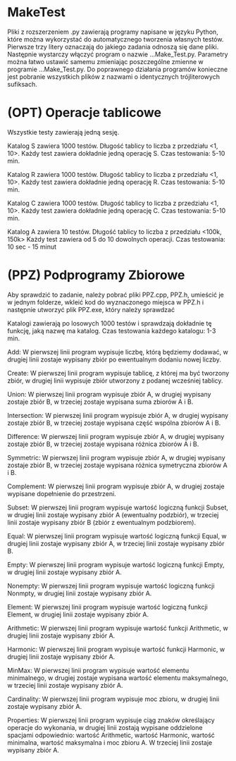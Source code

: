# MakeTest
Pliki z rozszerzeniem .py zawierają programy napisane w języku Python, które można wykorzystać do automatycznego tworzenia własnych testów. Pierwsze trzy litery oznaczają do jakiego zadania odnoszą się dane pliki. Następnie wystarczy włączyć program o nazwie ...Make_Test.py. Parametry można łatwo ustawić samemu zmieniając poszczególne zmienne w programie ...Make_Test.py. Do poprawnego działania programów konieczne jest pobranie wszystkich plików z nazwami o identycznych trójliterowych sufiksach. 

# (OPT) Operacje tablicowe
Wszystkie testy zawierają jedną sesję.

Katalog S zawiera 1000 testów. Długość tablicy to liczba z przedziału <1, 10>. Każdy test zawiera dokładnie jedną operację S.
Czas testowania: 5-10 min.

Katalog R zawiera 1000 testów. Długość tablicy to liczba z przedziału <1, 10>. Każdy test zawiera dokładnie jedną operację R.
Czas testowania: 5-10 min.

Katalog C zawiera 1000 testów. Długość tablicy to liczba z przedziału <1, 10>. Każdy test zawiera dokładnie jedną operację C.
Czas testowania: 5-10 min.

Katalog A zawiera 10 testów. Długość tablicy to liczba z przedziału <100k, 150k> Każdy test zawiera od 5 do 10 dowolnych operacji. Czas testowania: 10 sec - 15 minut

# (PPZ) Podprogramy Zbiorowe
Aby sprawdzić to zadanie, należy pobrać pliki PPZ.cpp, PPZ.h, umieścić je w jednym folderze, wkleić kod do wyznaczonego miejsca w PPZ.h i następnie utworzyć plik PPZ.exe, który należy sprawdzać

Katalogi zawierają po losowych 1000 testów i sprawdzają dokładnie tę funkcję, jaką nazwę ma katalog.
Czas testowania każdego katalogu: 1-3 min.

Add: W pierwszej linii program wypisuje liczbę, którą będziemy dodawać, w drugiej linii zostaje wypisany zbiór po ewentualnym dodaniu nowej liczby.

Create: W pierwszej linii program wypisuje tablicę, z której ma być tworzony zbiór, w drugiej linii wypisuje zbiór utworzony z podanej wcześniej tablicy.

Union: W pierwszej linii program wypisuje zbiór A, w drugiej wypisany zostaje zbiór B, w trzeciej zostaje wypisana suma zbiorów A i B.

Intersection: W pierwszej linii program wypisuje zbiór A, w drugiej wypisany zostaje zbiór B, w trzeciej zostaje wypisana część wspólna zbiorów A i B.

Difference: W pierwszej linii program wypisuje zbiór A, w drugiej wypisany zostaje zbiór B, w trzeciej zostaje wypisana różnica zbiorów A i B.

Symmetric: W pierwszej linii program wypisuje zbiór A, w drugiej wypisany zostaje zbiór B, w trzeciej zostaje wypisana różnica symetryczna zbiorów A i B.

Complement: W pierwszej linii program wypisuje zbiór A, w drugiej zostaje wypisane dopełnienie do przestrzeni.

Subset: W pierwszej linii program wypisuje wartość logiczną funkcji Subset, w drugiej linii zostaje wypisany zbiór A (ewentualny podzbiór), w trzeciej linii zostaje wypisany zbiór B (zbiór z ewentualnym podzbiorem).

Equal: W pierwszej linii program wypisuje wartość logiczną funkcji Equal, w drugiej linii zostaje wypisany zbiór A, w trzeciej linii zostaje wypisany zbiór B.

Empty: W pierwszej linii program wypisuje wartość logiczną funkcji Empty, w drugiej linii zostaje wypisany zbiór A.

Nonempty: W pierwszej linii program wypisuje wartość logiczną funkcji Nonmpty, w drugiej linii zostaje wypisany zbiór A.

Element:  W pierwszej linii program wypisuje wartość logiczną funkcji Element, w drugiej linii zostaje wypisany zbiór A.

Arithmetic: W pierwszej linii program wypisuje wartość funkcji Arithmetic, w drugiej linii zostaje wypisany zbiór A.

Harmonic: W pierwszej linii program wypisuje wartość funkcji Harmonic, w drugiej linii zostaje wypisany zbiór A.

MinMax: W pierwszej linii program wypisuje wartość elementu minimalnego, w drugiej zostaje wypisana wartość elementu maksymalnego, w trzeciej linii zostaje wypisany zbiór A.

Cardinality: W pierwszej linii program wypisuje moc zbioru, w drugiej linii zostaje wypisany zbiór A.

Properties: W pierwszej linii program wypisuje ciąg znaków określający operacje do wykonania, w drugiej linii zostają wypisane oddzielone spacjami odpowiednio: wartość Arithmetic, wartość Harmonic, wartość minimalna, wartość maksymalna i moc zbioru A. W trzeciej linii zostaje wypisany zbiór A.
